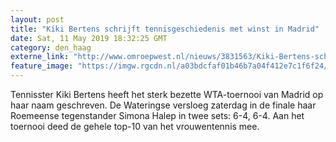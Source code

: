 ```yaml
---
layout: post
title: "Kiki Bertens schrijft tennisgeschiedenis met winst in Madrid"
date: Sat, 11 May 2019 18:32:25 GMT
category: den_haag
externe_link: "http://www.omroepwest.nl/nieuws/3831563/Kiki-Bertens-schrijft-tennisgeschiedenis-met-winst-in-Madrid"
feature_image: "https://imgw.rgcdn.nl/a03bdcfaf01b46b7a04f412e7c1f6f24/opener/3831573.jpg"
---
```


Tennisster Kiki Bertens heeft het sterk bezette WTA-toernooi van Madrid op haar naam geschreven. De Wateringse versloeg zaterdag in de finale haar Roemeense tegenstander Simona Halep in twee sets: 6-4, 6-4. Aan het toernooi deed de gehele top-10 van het vrouwentennis mee.
